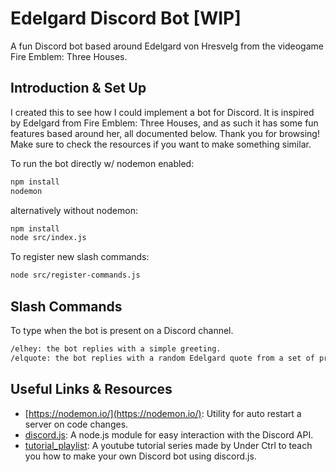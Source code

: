 # Edelgard Discord Bot [WIP]

A fun Discord bot based around Edelgard von Hresvelg from the videogame Fire Emblem: Three Houses.

## Introduction & Set Up

I created this to see how I could implement a bot for Discord. It is inspired by Edelgard from Fire Emblem: Three Houses, and as such it has some fun features based around her, all documented below. Thank you for browsing! Make sure to check the resources if you want to make something similar.

To run the bot directly w/ nodemon enabled:

```bash
npm install
nodemon
```

alternatively without nodemon:

```bash
npm install
node src/index.js
```

To register new slash commands:

```bash
node src/register-commands.js
```

## Slash Commands

To type when the bot is present on a Discord channel.

```bash
/elhey: the bot replies with a simple greeting.
/elquote: the bot replies with a random Edelgard quote from a set of predetermined ones (on src/data/quotes.js)
```

## Useful Links & Resources

- [https://nodemon.io/](https://nodemon.io/): Utility for auto restart a server on code changes.
- [discord.js](https://discord.js.org/): A node.js module for easy interaction with the Discord API.
- [tutorial_playlist](https://www.youtube.com/watch?v=KZ3tIGHU314&list=PLpmb-7WxPhe0ZVpH9pxT5MtC4heqej8Es): A youtube tutorial series made by Under Ctrl to teach you how to make your own Discord bot using discord.js.

